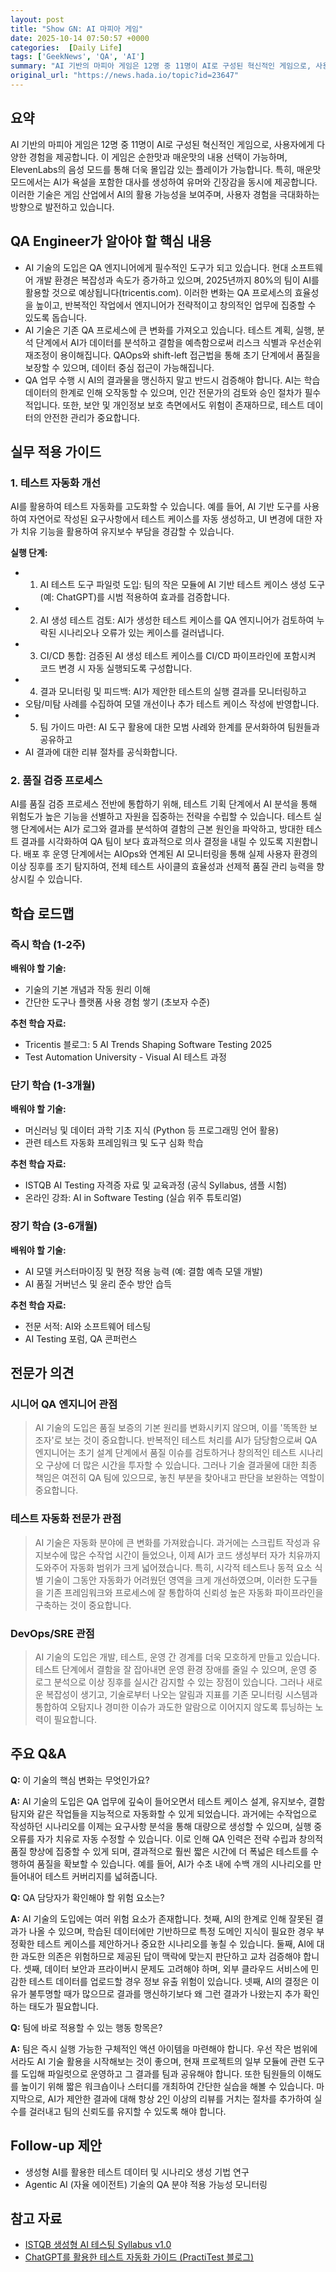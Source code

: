 ```yaml
---
layout: post
title: "Show GN: AI 마피아 게임"
date: 2025-10-14 07:50:57 +0000
categories:  [Daily Life]
tags: ['GeekNews', 'QA', 'AI']
summary: "AI 기반의 마피아 게임은 12명 중 11명이 AI로 구성된 혁신적인 게임으로, 사용자에게 다양한 경험을 제공합니다. 이 게임은 순한맛과 매운맛의 내용 선택이 가능하며, ElevenLabs의 음성 모드를 통해 더욱 몰입감 있는 플레이가 가능합니다. 특히, 매운맛 모드에서는 AI가 욕설을 포함한 대사를 생성하여 유머와 긴장감을 동시에 제공합니다. 이러한 기술은 게임 산업에서 AI의 활용 가능성을 보여주며, 사용자 경험을 극대화하는 방향으로 발전하고 있습니다."
original_url: "https://news.hada.io/topic?id=23647"
---
```


## 요약

AI 기반의 마피아 게임은 12명 중 11명이 AI로 구성된 혁신적인 게임으로, 사용자에게 다양한 경험을 제공합니다. 이 게임은 순한맛과 매운맛의 내용 선택이 가능하며, ElevenLabs의 음성 모드를 통해 더욱 몰입감 있는 플레이가 가능합니다. 특히, 매운맛 모드에서는 AI가 욕설을 포함한 대사를 생성하여 유머와 긴장감을 동시에 제공합니다. 이러한 기술은 게임 산업에서 AI의 활용 가능성을 보여주며, 사용자 경험을 극대화하는 방향으로 발전하고 있습니다.

## QA Engineer가 알아야 할 핵심 내용

- AI 기술의 도입은 QA 엔지니어에게 필수적인 도구가 되고 있습니다. 현대 소프트웨어 개발 환경은 복잡성과 속도가 증가하고 있으며, 2025년까지 80%의 팀이 AI를 활용할 것으로 예상됩니다(tricentis.com). 이러한 변화는 QA 프로세스의 효율성을 높이고, 반복적인 작업에서 엔지니어가 전략적이고 창의적인 업무에 집중할 수 있도록 돕습니다.
- AI 기술은 기존 QA 프로세스에 큰 변화를 가져오고 있습니다. 테스트 계획, 실행, 분석 단계에서 AI가 데이터를 분석하고 결함을 예측함으로써 리스크 식별과 우선순위 재조정이 용이해집니다. QAOps와 shift-left 접근법을 통해 초기 단계에서 품질을 보장할 수 있으며, 데이터 중심 접근이 가능해집니다.
- QA 업무 수행 시 AI의 결과물을 맹신하지 말고 반드시 검증해야 합니다. AI는 학습 데이터의 한계로 인해 오작동할 수 있으며, 인간 전문가의 검토와 승인 절차가 필수적입니다. 또한, 보안 및 개인정보 보호 측면에서도 위험이 존재하므로, 테스트 데이터의 안전한 관리가 중요합니다.

## 실무 적용 가이드

### 1. 테스트 자동화 개선

AI를 활용하여 테스트 자동화를 고도화할 수 있습니다. 예를 들어, AI 기반 도구를 사용하여 자연어로 작성된 요구사항에서 테스트 케이스를 자동 생성하고, UI 변경에 대한 자가 치유 기능을 활용하여 유지보수 부담을 경감할 수 있습니다.

**실행 단계:**
- 1. AI 테스트 도구 파일럿 도입: 팀의 작은 모듈에 AI 기반 테스트 케이스 생성 도구(예: ChatGPT)를 시범 적용하여 효과를 검증합니다.
- 2. AI 생성 테스트 검토: AI가 생성한 테스트 케이스를 QA 엔지니어가 검토하여 누락된 시나리오나 오류가 있는 케이스를 걸러냅니다.
- 3. CI/CD 통합: 검증된 AI 생성 테스트 케이스를 CI/CD 파이프라인에 포함시켜 코드 변경 시 자동 실행되도록 구성합니다.
- 4. 결과 모니터링 및 피드백: AI가 제안한 테스트의 실행 결과를 모니터링하고
- 오탐/미탐 사례를 수집하여 모델 개선이나 추가 테스트 케이스 작성에 반영합니다.
- 5. 팀 가이드 마련: AI 도구 활용에 대한 모범 사례와 한계를 문서화하여 팀원들과 공유하고
- AI 결과에 대한 리뷰 절차를 공식화합니다.

### 2. 품질 검증 프로세스

AI를 품질 검증 프로세스 전반에 통합하기 위해, 테스트 기획 단계에서 AI 분석을 통해 위험도가 높은 기능을 선별하고 자원을 집중하는 전략을 수립할 수 있습니다. 테스트 실행 단계에서는 AI가 로그와 결과를 분석하여 결함의 근본 원인을 파악하고, 방대한 테스트 결과를 시각화하여 QA 팀이 보다 효과적으로 의사 결정을 내릴 수 있도록 지원합니다. 배포 후 운영 단계에서는 AIOps와 연계된 AI 모니터링을 통해 실제 사용자 환경의 이상 징후를 조기 탐지하여, 전체 테스트 사이클의 효율성과 선제적 품질 관리 능력을 향상시킬 수 있습니다.

## 학습 로드맵

### 즉시 학습 (1-2주)

**배워야 할 기술:**
- 기술의 기본 개념과 작동 원리 이해
- 간단한 도구나 플랫폼 사용 경험 쌓기 (초보자 수준)

**추천 학습 자료:**
- Tricentis 블로그: 5 AI Trends Shaping Software Testing 2025
- Test Automation University - Visual AI 테스트 과정

### 단기 학습 (1-3개월)

**배워야 할 기술:**
- 머신러닝 및 데이터 과학 기초 지식 (Python 등 프로그래밍 언어 활용)
- 관련 테스트 자동화 프레임워크 및 도구 심화 학습

**추천 학습 자료:**
- ISTQB AI Testing 자격증 자료 및 교육과정 (공식 Syllabus, 샘플 시험)
- 온라인 강좌: AI in Software Testing (실습 위주 튜토리얼)

### 장기 학습 (3-6개월)

**배워야 할 기술:**
- AI 모델 커스터마이징 및 현장 적용 능력 (예: 결함 예측 모델 개발)
- AI 품질 거버넌스 및 윤리 준수 방안 습득

**추천 학습 자료:**
- 전문 서적: AI와 소프트웨어 테스팅
- AI Testing 포럼, QA 콘퍼런스

## 전문가 의견

### 시니어 QA 엔지니어 관점

> AI 기술의 도입은 품질 보증의 기본 원리를 변화시키지 않으며, 이를 '똑똑한 보조자'로 보는 것이 중요합니다. 반복적인 테스트 처리를 AI가 담당함으로써 QA 엔지니어는 초기 설계 단계에서 품질 이슈를 검토하거나 창의적인 테스트 시나리오 구상에 더 많은 시간을 투자할 수 있습니다. 그러나 기술 결과물에 대한 최종 책임은 여전히 QA 팀에 있으므로, 놓친 부분을 찾아내고 판단을 보완하는 역할이 중요합니다.

### 테스트 자동화 전문가 관점

> AI 기술은 자동화 분야에 큰 변화를 가져왔습니다. 과거에는 스크립트 작성과 유지보수에 많은 수작업 시간이 들었으나, 이제 AI가 코드 생성부터 자가 치유까지 도와주어 자동화 범위가 크게 넓어졌습니다. 특히, 시각적 테스트나 동적 요소 식별 기술이 그동안 자동화가 어려웠던 영역을 크게 개선하였으며, 이러한 도구들을 기존 프레임워크와 프로세스에 잘 통합하여 신뢰성 높은 자동화 파이프라인을 구축하는 것이 중요합니다.

### DevOps/SRE 관점

> AI 기술의 도입은 개발, 테스트, 운영 간 경계를 더욱 모호하게 만들고 있습니다. 테스트 단계에서 결함을 잘 잡아내면 운영 환경 장애를 줄일 수 있으며, 운영 중 로그 분석으로 이상 징후를 실시간 감지할 수 있는 장점이 있습니다. 그러나 새로운 복잡성이 생기고, 기술로부터 나오는 알림과 지표를 기존 모니터링 시스템과 통합하여 오탐지나 경미한 이슈가 과도한 알람으로 이어지지 않도록 튜닝하는 노력이 필요합니다.

## 주요 Q&A

**Q:** 이 기술의 핵심 변화는 무엇인가요?

**A:** AI 기술의 도입은 QA 업무에 깊숙이 들어오면서 테스트 케이스 설계, 유지보수, 결함 탐지와 같은 작업들을 지능적으로 자동화할 수 있게 되었습니다. 과거에는 수작업으로 작성하던 시나리오를 이제는 요구사항 분석을 통해 대량으로 생성할 수 있으며, 실행 중 오류를 자가 치유로 자동 수정할 수 있습니다. 이로 인해 QA 인력은 전략 수립과 창의적 품질 향상에 집중할 수 있게 되며, 결과적으로 훨씬 짧은 시간에 더 폭넓은 테스트를 수행하여 품질을 확보할 수 있습니다. 예를 들어, AI가 수초 내에 수백 개의 시나리오를 만들어내어 테스트 커버리지를 넓혀줍니다.

**Q:** QA 담당자가 확인해야 할 위험 요소는?

**A:** AI 기술의 도입에는 여러 위험 요소가 존재합니다. 첫째, AI의 한계로 인해 잘못된 결과가 나올 수 있으며, 학습된 데이터에만 기반하므로 특정 도메인 지식이 필요한 경우 부정확한 테스트 케이스를 제안하거나 중요한 시나리오를 놓칠 수 있습니다. 둘째, AI에 대한 과도한 의존은 위험하므로 제공된 답이 맥락에 맞는지 판단하고 교차 검증해야 합니다. 셋째, 데이터 보안과 프라이버시 문제도 고려해야 하며, 외부 클라우드 서비스에 민감한 테스트 데이터를 업로드할 경우 정보 유출 위험이 있습니다. 넷째, AI의 결정은 이유가 불투명할 때가 많으므로 결과를 맹신하기보다 왜 그런 결과가 나왔는지 추가 확인하는 태도가 필요합니다.

**Q:** 팀에 바로 적용할 수 있는 행동 항목은?

**A:** 팀은 즉시 실행 가능한 구체적인 액션 아이템을 마련해야 합니다. 우선 작은 범위에서라도 AI 기술 활용을 시작해보는 것이 좋으며, 현재 프로젝트의 일부 모듈에 관련 도구를 도입해 파일럿으로 운영하고 그 결과를 팀과 공유해야 합니다. 또한 팀원들의 이해도를 높이기 위해 짧은 워크숍이나 스터디를 개최하여 간단한 실습을 해볼 수 있습니다. 마지막으로, AI가 제안한 결과에 대해 항상 2인 이상의 리뷰를 거치는 절차를 추가하여 실수를 걸러내고 팀의 신뢰도를 유지할 수 있도록 해야 합니다.

## Follow-up 제안

- 생성형 AI를 활용한 테스트 데이터 및 시나리오 생성 기법 연구
- Agentic AI (자율 에이전트) 기술의 QA 분야 적용 가능성 모니터링

## 참고 자료

- [ISTQB 생성형 AI 테스팅 Syllabus v1.0](https://www.istqb.org/downloads/category/2-advanced-level-documents.html)
- [ChatGPT를 활용한 테스트 자동화 가이드 (PractiTest 블로그)](https://www.practitest.com/resource-center/blog/chatgpt-prompts-for-software-testing/)
